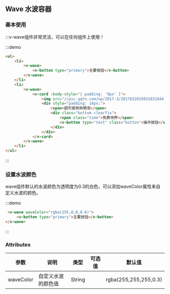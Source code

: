 ## Wave 水波容器

### 基本使用

:::v-wave组件非常灵活，可以在任何组件上使用！

:::demo
```html
<ul>
    <li> 
        <v-wave>
            <v-button type="primary">主要按钮</v-button>
        </v-wave>
    </li>
    <li>
        <v-wave>
            <v-card :body-style="{ padding: '0px' }">
                <img src="//pic.qqtn.com/up/2017-3/2017032015031831844.jpg" class="image" />
                <div style="padding: 14px;">
                    <span>超可爱狗狗萌宠</span>
                    <div class="bottom clearfix">
                        <span class="time">免费领养</span>
                        <v-button type="text" class="button">操作按钮</v-button>
                    </div>
                </div>
            </v-card>
        </v-wave>
    </li>
</ul>
```
:::

### 设置水波颜色

wave组件默认的水波颜色为透明度为0.3的白色，可以添加waveColor属性来自定义水波的颜色。

:::demo

```html
 <v-wave waveColor="rgba(255,0,0,0.6)">
     <v-button type="primary">主要按钮</v-button>
</v-wave>
```
:::
### Attributes
| 参数      | 说明    | 类型      | 可选值       | 默认值   |
|---------- |-------- |---------- |-------------  |-------- |
| waveColor | 自定义水波的颜色值 | String |  | rgba(255,255,255,0.3) |
